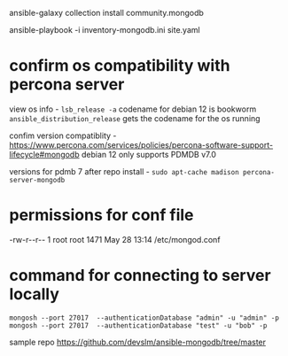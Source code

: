 ansible-galaxy collection install community.mongodb

ansible-playbook -i inventory-mongodb.ini site.yaml


# confirm os compatibility with percona server
view os info - `lsb_release -a`
codename for debian 12 is bookworm
`ansible_distribution_release` gets the codename for the os running

confim version compatiblity - https://www.percona.com/services/policies/percona-software-support-lifecycle#mongodb
debian 12 only supports PDMDB v7.0

versions for pdmb 7 after repo install - `sudo apt-cache madison percona-server-mongodb`


# permissions for conf file
-rw-r--r-- 1 root root 1471 May 28 13:14 /etc/mongod.conf

# command for connecting to server locally

`mongosh --port 27017  --authenticationDatabase "admin" -u "admin" -p`
`mongosh --port 27017  --authenticationDatabase "test" -u "bob" -p`



sample repo
https://github.com/devslm/ansible-mongodb/tree/master

